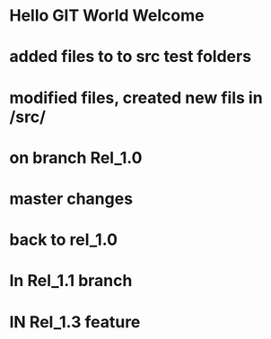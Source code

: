 # Hello GIT World Welcome
# added files to  to src test folders
# modified files, created new fils in /src/
# on branch Rel_1.0
# master changes
# back to rel_1.0
# In Rel_1.1 branch

# IN Rel_1.3 feature